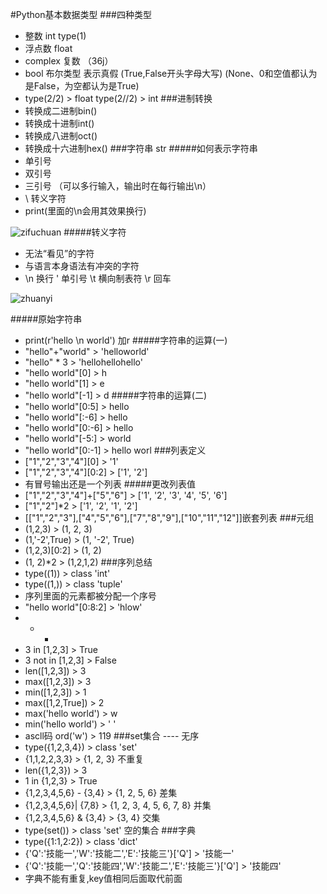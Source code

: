 #Python基本数据类型
###四种类型
 - 整数 int type(1)
 - 浮点数 float
 - complex 复数 （36j）
 - bool 布尔类型 表示真假 (True,False开头字母大写)
 (None、0和空值都认为是False，为空都认为是True)
 - type(2/2) > float type(2//2) > int
###进制转换
 - 转换成二进制bin()
 - 转换成十进制int()
 - 转换成八进制oct()
 - 转换成十六进制hex()
###字符串 str
#####如何表示字符串
 - 单引号
 - 双引号
 - 三引号 （可以多行输入，输出时在每行输出\n）
 - \ 转义字符
 - print(里面的\n会用其效果换行)
 
![zifuchuan](https://i.loli.net/2018/04/08/5aca162da911f.png)
#####转义字符
 - 无法“看见”的字符
 - 与语言本身语法有冲突的字符
 - \n 换行 \' 单引号 \t 横向制表符 \r 回车

![zhuanyi](https://i.loli.net/2018/04/08/5aca1b1ecfe26.png)

#####原始字符串
 - print(r'hello \n world') 加r
#####字符串的运算(一)
 - "hello"+"world" > 'helloworld'
 - "hello" * 3 > 'hellohellohello'
 - "hello world"[0] > h 
 - "hello world"[1] > e
 - "hello world"[-1] > d
#####字符串的运算(二)
 - "hello world"[0:5] > hello
 - "hello world"[:-6] > hello
 - "hello world"[0:-6] > hello
 - "hello world"[-5:] > world
 - "hello world"[0:-1] > hello worl
###列表定义
 - ["1","2","3","4"][0] > '1'
 - ["1","2","3","4"][0:2] > ['1', '2']
 - 有冒号输出还是一个列表
#####更改列表值
 - ["1","2","3","4"]+["5","6"] > ['1', '2', '3', '4', '5', '6']
 - ["1","2"]*2 > ['1', '2', '1', '2']
 - [["1","2","3"],["4","5","6"],["7","8","9"],["10","11","12"]]嵌套列表
###元组
 - (1,2,3) > (1, 2, 3)
 - (1,'-2',True) > (1, '-2', True)
 - (1,2,3)[0:2] > (1, 2)
 - (1, 2)*2 > (1,2,1,2)
###序列总结
 - type((1)) > class 'int'
 - type((1,)) > class 'tuple'
 - 序列里面的元素都被分配一个序号
 - "hello world"[0:8:2] > 'hlow'
 - + *
 - 3 in [1,2,3] > True
 - 3 not in [1,2,3] > False
 - len([1,2,3]) > 3
 - max([1,2,3]) > 3
 - min([1,2,3]) > 1
 - max([1,2,True]) > 2
 - max('hello world') > w
 - min('hello world') > ' '
 - ascll码  ord('w') > 119
###set集合  ---- 无序
 - type({1,2,3,4}) > class 'set'
 - {1,1,2,2,3,3} > {1, 2, 3}  不重复
 - len({1,2,3}) > 3
 - 1 in {1,2,3} > True
 - {1,2,3,4,5,6} - {3,4} > {1, 2, 5, 6} 差集
 - {1,2,3,4,5,6}| {7,8}  >  {1, 2, 3, 4, 5, 6, 7, 8} 并集
 - {1,2,3,4,5,6} & {3,4} > {3, 4} 交集
 - type(set()) > class 'set'  空的集合
###字典
 - type({1:1,2:2}) > class 'dict'
 - {'Q':'技能一','W':'技能二','E':'技能三'}['Q'] > '技能一'
 - {'Q':'技能一','Q':'技能四','W':'技能二','E':'技能三'}['Q'] > '技能四'
 - 字典不能有重复,key值相同后面取代前面
